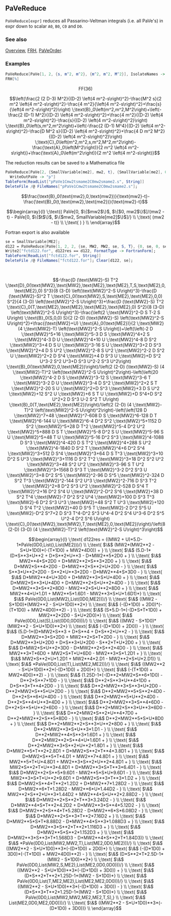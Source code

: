 ## PaVeReduce

`PaVeReduce[expr]` reduces all Passarino-Veltman integrals (i.e. all PaVe's) in expr down to scalar `A0`, `B0`, `C0` and `D0`.

### See also

[Overview](Extra/FeynCalc.md), [FRH](FRH.md), [PaVeOrder](PaVeOrder.md).

### Examples

```mathematica
PaVeReduce[PaVe[1, 2, {s, m^2, m^2}, {m^2, m^2, M^2}], IsolateNames -> FF]
FRH[%]
```

$$\text{FF}(36)$$

$$\left(\frac{2 (2 D-3) M^2}{(D-2) \left(4 m^2-s\right)^2}-\frac{M^2 s}{2 m^2 \left(4 m^2-s\right)^2}-\frac{4 m^2}{\left(4 m^2-s\right)^2}+\frac{s}{\left(4 m^2-s\right)^2}\right) \;\text{B}_0\left(m^2,m^2,M^2\right)+\left(-\frac{2 (D-1) M^2}{(D-2) \left(4 m^2-s\right)^2}+\frac{4 m^2}{(D-2) \left(4 m^2-s\right)^2}-\frac{s}{(D-2) \left(4 m^2-s\right)^2}\right) \;\text{B}_0\left(s,m^2,m^2\right)+\left(-\frac{2 (D-1) M^4}{(D-2) \left(4 m^2-s\right)^2}-\frac{D M^2 s}{(D-2) \left(4 m^2-s\right)^2}+\frac{4 D m^2 M^2}{(D-2) \left(4 m^2-s\right)^2}\right) \;\text{C}_0\left(m^2,m^2,s,m^2,M^2,m^2\right)-\frac{\text{A}_0\left(M^2\right)}{2 m^2 \left(4 m^2-s\right)}+\frac{\text{A}_0\left(m^2\right)}{2 m^2 \left(4 m^2-s\right)}$$

The reduction results can be saved to a Mathematica file

```mathematica
PaVeReduce[PaVe[2, {SmallVariable[me2], mw2, t}, {SmallVariable[me2], 0, mw2}], 
  WriteOutPaVe -> "p"]
TableForm[ReadList["pPaVe1Cmw2tsmame2C0mw2smame2.s", String]]
DeleteFile /@ FileNames["pPaVe1Cmw2tsmame2C0mw2smame2.s"];
```

$$\frac{\text{B}_0(\text{mw2},0,\text{mw2})}{\text{mw2}-t}-\frac{\text{B}_0(t,\text{mw2},\text{me2})}{\text{mw2}-t}$$

$$\begin{array}{l}
 \;\text{( PaVe[0, $\{$mw2$\}$, $\{$0, mw2$\}$]/(mw2 - t) - PaVe[0, $\{$t$\}$, $\{$mw2, SmallVariable[me2]$\}$]/} \\
 \;\text{  (mw2 - t)} \\
 \;\text{  ) } \\
\end{array}$$

Fortran export is also available

```mathematica
se = SmallVariable[ME2];
d122 = PaVeReduce[PaVe[1, 2, 2, {se, MW2, MW2, se, S, T}, {0, se, 0, se}], Mandelstam -> {S, T, U, 2 MW2}, IsolateNames -> F] // FRH
Write2["fctd122.for", d122res == d122, FormatType -> FortranForm];
TableForm[ReadList["fctd122.for", String]]
DeleteFile /@ FileNames["fctd122.for"]; Clear[d122, se]; 
  
 

```

$$-\frac{D (\text{MW2}-S) T^2 \;\text{D}_0(\text{MW2},\text{MW2},\text{ME2},\text{ME2},T,S,\text{ME2},0,\text{ME2},0) S^3}{8 (3-D) \left(\text{MW2}^2-S U\right)^3}-\frac{D (\text{MW2}-S)^2 T \;\text{C}_0(\text{MW2},S,\text{ME2},\text{ME2},0,0) S^2}{4 (3-D) \left(\text{MW2}^2-S U\right)^3}+\frac{D (\text{MW2}-S) T^2 \;\text{C}_0(T,\text{ME2},\text{ME2},\text{ME2},\text{ME2},0) S^2}{8 (3-D) \left(\text{MW2}^2-S U\right)^3}-\frac{\left(2 \;\text{MW2}^2-D S T-2 S U\right) \;\text{B}_0(S,0,0) S}{2 (2-D) (\text{MW2}-S) \left(\text{MW2}^2-S U\right)^2}+\frac{(\text{MW2}+U) \;\text{A}_0(\text{ME2})}{2 \;\text{MW2} (4 \;\text{MW2}-T) \left(\text{MW2}^2-S U\right)}+\left(\left(-2 D \;\text{MW2}^5+16 \;\text{MW2}^5-3 D S \;\text{MW2}^4+2 S \;\text{MW2}^4-3 D U \;\text{MW2}^4+10 U \;\text{MW2}^4-8 D S^2 \;\text{MW2}^3+4 D S U \;\text{MW2}^3-16 S U \;\text{MW2}^3+2 D S^3 \;\text{MW2}^2+4 D S U^2 \;\text{MW2}^2-8 S U^2 \;\text{MW2}^2-2 D S^2 U \;\text{MW2}^2+2 D S^4 \;\text{MW2}+4 D S^3 U \;\text{MW2}+D S^2 U^3-2 S^2 U^3+D S^3 U^2-2 S^3 U^2\right) \;\text{B}_0(\text{MW2},0,\text{ME2})\right)/\left(2 (2-D) (\text{MW2}-S) (4 \;\text{MW2}-T)^2 \left(\text{MW2}^2-S U\right)^2\right)-\left(\left(20 \;\text{MW2}^4-2 D S \;\text{MW2}^3-12 S \;\text{MW2}^3-6 T \;\text{MW2}^3-2 D U \;\text{MW2}^3-4 D S^2 \;\text{MW2}^2+2 S T \;\text{MW2}^2-20 S U \;\text{MW2}^2+D S^3 \;\text{MW2}+3 D S U^2 \;\text{MW2}+12 S^2 U \;\text{MW2}+6 S T U \;\text{MW2}+D S^4+D S^2 U^2+2 D S^3 U-2 S^2 T U\right) \;\text{B}_0(T,\text{ME2},\text{ME2})\right)/\left(2 (2-D) (4 \;\text{MW2}-T)^2 \left(\text{MW2}^2-S U\right)^2\right)-\left(\left(128 D \;\text{MW2}^7+48 \;\text{MW2}^7-608 D S \;\text{MW2}^6-128 D T \;\text{MW2}^6-144 U \;\text{MW2}^6-4 D^2 S^2 \;\text{MW2}^5+1152 D S^2 \;\text{MW2}^5+28 D T^2 \;\text{MW2}^5-4 D^2 U^2 \;\text{MW2}^5+888 D S T \;\text{MW2}^5-8 D^2 S U \;\text{MW2}^5-96 S U \;\text{MW2}^5+48 T U \;\text{MW2}^5-16 D^2 S^3 \;\text{MW2}^4-1088 D S^3 \;\text{MW2}^4-420 D S T^2 \;\text{MW2}^4+288 S U^2 \;\text{MW2}^4-1840 D S^2 T \;\text{MW2}^4+6 D^2 S^4 \;\text{MW2}^3+512 D S^4 \;\text{MW2}^3+64 D S T^3 \;\text{MW2}^3+10 D^2 S U^3 \;\text{MW2}^3+1116 D S^2 T^2 \;\text{MW2}^3+18 D^2 S^2 U^2 \;\text{MW2}^3+48 S^2 U^2 \;\text{MW2}^3-96 S T U^2 \;\text{MW2}^3+1568 D S^3 T \;\text{MW2}^3-2 D^2 S^3 U \;\text{MW2}^3+8 D^2 S^5 \;\text{MW2}^2-96 D S^5 \;\text{MW2}^2-324 D S^2 T^3 \;\text{MW2}^2-144 S^2 U^3 \;\text{MW2}^2-716 D S^3 T^2 \;\text{MW2}^2+8 D^2 S^3 U^2 \;\text{MW2}^2-528 D S^4 T \;\text{MW2}^2+16 D^2 S^4 U \;\text{MW2}^2-D^2 S^6 \;\text{MW2}+38 D S^2 T^4 \;\text{MW2}-7 D^2 S^2 U^4 \;\text{MW2}+100 D S^3 T^3 \;\text{MW2}-6 D^2 S^3 U^3 \;\text{MW2}+48 S^2 T U^3 \;\text{MW2}+120 D S^4 T^2 \;\text{MW2}+40 D S^5 T \;\text{MW2}-2 D^2 S^5 U \;\text{MW2}-D^2 S^7+2 D S^3 T^4-D^2 S^3 U^4-4 D^2 S^4 U^3-6 D^2 S^5 U^2-4 D^2 S^6 U\right) \;\text{C}_0(\text{MW2},\text{MW2},T,\text{ME2},0,\text{ME2})\right)/\left(8 (2-D) (3-D) (4 \;\text{MW2}-T)^2 \left(\text{MW2}^2-S U\right)^3\right)$$

$$\begin{array}{l}
 \;\text{        d122res = ((MW2 + U)*5.D-1*PaVe(0D0,List(),List(ME2)))/} \\
 \;\text{     $\&$   (MW2*(MW2**2 - S*U*1D0)*(-(T*1D0) + MW2*4D0)) + } \\
 \;\text{     $\&$  (5.D-1*(D*S**3*U**2 + D*S**2*U**3 - D*MW2**5*2D0 + } \\
 \;\text{     $\&$       MW2**4*S*2D0 + D*MW2**2*S**3*2D0 + } \\
 \;\text{     $\&$       D*MW2*S**4*2D0 - D*MW2**2*S**2*U*2D0 - } \\
 \;\text{     $\&$       S**3*U**2*2D0 - S**2*U**3*2D0 - D*MW2**4*S*3D0 - } \\
 \;\text{     $\&$       D*MW2**4*U*3D0 + D*MW2**3*S*U*4D0 + } \\
 \;\text{     $\&$       D*MW2*S**3*U*4D0 + D*MW2**2*S*U**2*4D0 - } \\
 \;\text{     $\&$       D*MW2**3*S**2*8D0 - MW2**2*S*U**2*8D0 + } \\
 \;\text{     $\&$       MW2**4*U*1.D1 + MW2**5*1.6D1 - MW2**3*S*U*1.6D1)*} \\
 \;\text{     $\&$     PaVe(0D0,List(MW2),List(0D0,ME2)))/} \\
 \;\text{     $\&$   ((MW2 - S*1D0)*(MW2**2 - S*U*1D0)**2*} \\
 \;\text{     $\&$     (-(D*1D0) + 2D0)*(-(T*1D0) + MW2*4D0)**2) - } \\
 \;\text{     $\&$  (S*5.D-1*(-(D*S*T*1D0) + MW2**2*2D0 - S*U*2D0)*} \\
 \;\text{     $\&$     PaVe(0D0,List(S),List(0D0,0D0)))/} \\
 \;\text{     $\&$   ((MW2 - S*1D0)*(MW2**2 - S*U*1D0)**2*} \\
 \;\text{     $\&$     (-(D*1D0) + 2D0)) - } \\
 \;\text{     $\&$  (5.D-1*(D*MW2*S**3 + D*S**4 + D*S**2*U**2 - } \\
 \;\text{     $\&$       D*MW2**3*S*2D0 + MW2**2*S*T*2D0 - } \\
 \;\text{     $\&$       D*MW2**3*U*2D0 + D*S**3*U*2D0 - S**2*T*U*2D0 + } \\
 \;\text{     $\&$       D*MW2*S*U**2*3D0 - D*MW2**2*S**2*4D0 - } \\
 \;\text{     $\&$       MW2**3*T*6D0 + MW2*S*T*U*6D0 - MW2**3*S*1.2D1 + } \\
 \;\text{     $\&$       MW2*S**2*U*1.2D1 + MW2**4*2.D1 - MW2**2*S*U*2.D1)} \\
 \;\text{     $\&$      *PaVe(0D0,List(T),List(ME2,ME2)))/} \\
 \;\text{     $\&$   ((MW2**2 - S*U*1D0)**2*(-(D*1D0) + 2D0)*} \\
 \;\text{     $\&$     (-(T*1D0) + MW2*4D0)**2) - } \\
 \;\text{     $\&$  (1.25D-1*(-(D**2*MW2*S**6*1D0) - D**2*S**7*1D0 - } \\
 \;\text{     $\&$       D**2*S**3*U**4*1D0 + D*S**3*T**4*2D0 - } \\
 \;\text{     $\&$       D**2*MW2**3*S**3*U*2D0 - D**2*MW2*S**5*U*2D0 - } \\
 \;\text{     $\&$       D**2*MW2**5*S**2*4D0 - D**2*S**6*U*4D0 - } \\
 \;\text{     $\&$       D**2*MW2**5*U**2*4D0 - D**2*S**4*U**3*4D0 + } \\
 \;\text{     $\&$       D**2*MW2**3*S**4*6D0 - D**2*S**5*U**2*6D0 - } \\
 \;\text{     $\&$       D**2*MW2*S**3*U**3*6D0 - } \\
 \;\text{     $\&$       D**2*MW2*S**2*U**4*7D0 + D**2*MW2**2*S**5*8D0 - } \\
 \;\text{     $\&$       D**2*MW2**5*S*U*8D0 + } \\
 \;\text{     $\&$       D**2*MW2**2*S**3*U**2*8D0 + } \\
 \;\text{     $\&$       D**2*MW2**3*S*U**3*1.D1 - } \\
 \;\text{     $\&$       D**2*MW2**4*S**3*1.6D1 + } \\
 \;\text{     $\&$       D**2*MW2**2*S**4*U*1.6D1 + } \\
 \;\text{     $\&$       D**2*MW2**3*S**2*U**2*1.8D1 + } \\
 \;\text{     $\&$       D*MW2**5*T**2*2.8D1 + D*MW2*S**2*T**4*3.8D1 + } \\
 \;\text{     $\&$       D*MW2*S**5*T*4.D1 + MW2**7*4.8D1 + } \\
 \;\text{     $\&$       MW2**5*T*U*4.8D1 + MW2**3*S**2*U**2*4.8D1 + } \\
 \;\text{     $\&$       MW2*S**2*T*U**3*4.8D1 + D*MW2**3*S*T**3*6.4D1 - } \\
 \;\text{     $\&$       D*MW2**2*S**5*9.6D1 - MW2**5*S*U*9.6D1 - } \\
 \;\text{     $\&$       MW2**3*S*T*U**2*9.6D1 + D*MW2*S**3*T**3*1.D2 + } \\
 \;\text{     $\&$       D*MW2*S**4*T**2*1.2D2 + D*MW2**7*1.28D2 - } \\
 \;\text{     $\&$       D*MW2**6*T*1.28D2 - MW2**6*U*1.44D2 - } \\
 \;\text{     $\&$       MW2**2*S**2*U**3*1.44D2 + MW2**4*S*U**2*2.88D2 - } \\
 \;\text{     $\&$       D*MW2**2*S**2*T**3*3.24D2 - } \\
 \;\text{     $\&$       D*MW2**4*S*T**2*4.2D2 + D*MW2**3*S**4*5.12D2 - } \\
 \;\text{     $\&$       D*MW2**2*S**4*T*5.28D2 - D*MW2**6*S*6.08D2 - } \\
 \;\text{     $\&$       D*MW2**2*S**3*T**2*7.16D2 + } \\
 \;\text{     $\&$       D*MW2**5*S*T*8.88D2 - D*MW2**4*S**3*1.088D3 + } \\
 \;\text{     $\&$       D*MW2**3*S**2*T**2*1.116D3 + } \\
 \;\text{     $\&$       D*MW2**5*S**2*1.152D3 + } \\
 \;\text{     $\&$       D*MW2**3*S**3*T*1.568D3 - D*MW2**4*S**2*T*1.84D3)} \\
 \;\text{     $\&$      *PaVe(0D0,List(MW2,MW2,T),List(ME2,0D0,ME2)))/} \\
 \;\text{     $\&$   ((MW2**2 - S*U*1D0)**3*(-(D*1D0) + 2D0)*} \\
 \;\text{     $\&$     (-(D*1D0) + 3D0)*(-(T*1D0) + MW2*4D0)**2) - } \\
 \;\text{     $\&$  (D*S**2*T*2.5D-1*(MW2 - S*1D0)**2*} \\
 \;\text{     $\&$     PaVe(0D0,List(MW2,S,ME2),List(ME2,0D0,0D0)))/} \\
 \;\text{     $\&$   ((MW2**2 - S*U*1D0)**3*(-(D*1D0) + 3D0)) + } \\
 \;\text{     $\&$  (D*S**2*T**2*1.25D-1*(MW2 - S*1D0)*} \\
 \;\text{     $\&$     PaVe(0D0,List(T,ME2,ME2),List(ME2,ME2,0D0)))/} \\
 \;\text{     $\&$   ((MW2**2 - S*U*1D0)**3*(-(D*1D0) + 3D0)) - } \\
 \;\text{     $\&$  (D*S**3*T**2*1.25D-1*(MW2 - S*1D0)*} \\
 \;\text{     $\&$     PaVe(0D0,List(MW2,MW2,ME2,ME2,T,S),} \\
 \;\text{     $\&$      List(ME2,0D0,ME2,0D0)))/} \\
 \;\text{     $\&$   ((MW2**2 - S*U*1D0)**3*(-(D*1D0) + 3D0))} \\
\end{array}$$